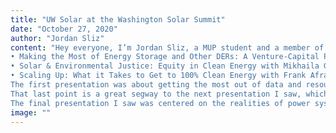 ```yaml
---
title: "UW Solar at the Washington Solar Summit"
date: "October 27, 2020"
author: "Jordan Sliz"
content: "Hey everyone, I’m Jordan Sliz, a MUP student and a member of UW Solar.  I got the opportunity to represent us at the Washington Solar Summit, and I’m excited to tell you what I learned there.  Of course, it was held remotely, so things were different, but the seminars were varied and informative.  I sat in for:<br>
• Making the Most of Energy Storage and Other DERs: A Venture-Capital Perspective with Andy Lubershane<br>
• Solar & Environmental Justice: Equity in Clean Energy with Mikhaila Gonzales, Oriana Magnera, and Tim Willink, and<br>
• Scaling Up: What it Takes to Get to 100% Clean Energy with Frank Afranji and Duane Jonlin<br>
The first presentation was about getting the most out of data and resources, to manage the onset of solar.  Key takeaways were that we need to implement storage and good system design to make sure that EV charging ramps up right as solar becomes less effective, i.e. at sunset, our system can handle the load.  For solar systems to be successful, they need to make as much economic benefit as possible, be as hands-off for the user as current products are, and minimize impact on other customers as much as possible.  As solar gets implemented, there will be lopsided benefit to those who can afford it, a problem called load deflection wherein people of means are selling too much electricity back to the grid for the utility to make money and negatively impacting lower-income customers.<br>
That last point is a great segway to the next presentation I saw, which was all about equity in solar implementation.  Right off the bat, the presenters shook my understanding by pointing out that access is not equal to equity, when it comes to resources.  A community can have access to solar-derived electricity, without having control or community oversight in its production.  In virtually every instance, lower-income communities bear the burden of living near infrastructure.  If new substations, or massive solar facilities, need to be constructed, it is not wrong to assume they’ll likely be built in “less desirable” neighborhoods.  Of course, the subtext there is that those communities have less fiscal and political power to make sure they see fair benefit.  Decentralizing power infrastructure reduces environmental risk of fire, lowers emissions, and empowers communities with resiliency and control.  They showed a fantastic example of the Spokane Nation’s new solar projects, and the benefits they gained from controlling its construction and maintenance. The GRID Alternative program worked with Spokane Nation to generate 5.5MW for 667 AI/AN people, give job experience training, and save Spokane Nation $2.3 million over 35 years.<br>
The final presentation I saw was centered on the realities of power systems, and what a “perfectly clean” power system would require.  They spoke about regional programs to tackle carbon emissions, and how they could be successful. No coal by 2030 means generating more than 1400MW per year until then by solar, wind, water, geothermal, and energy storage.  But there was one part that captured all of my attention.  Strikingly, and maybe in stark contrast to the way we solar-hopefuls think about the future of power, the economic expense to reach true 0-carbon power is up to 6x more expensive than achieving a 90% reduction in carbon output.  It raises real questions about hybrid solutions and the co-benefits of developing carbon capture technologies to make our clean energy future a reality."
image: ""
---
```

